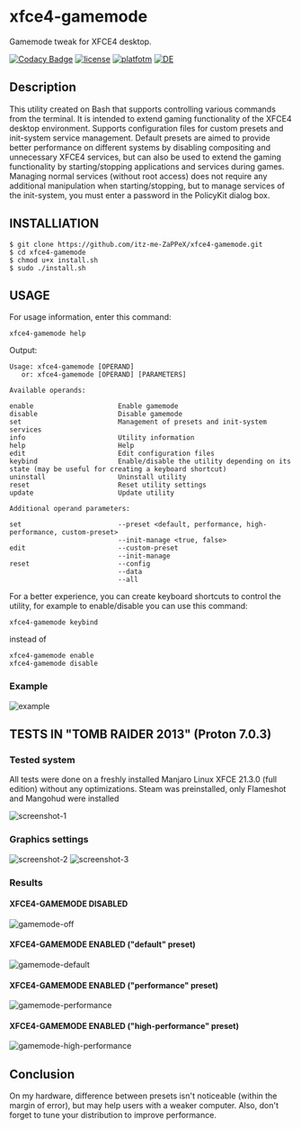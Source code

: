 # xfce4-gamemode

Gamemode tweak for XFCE4 desktop.

[![Codacy Badge](https://app.codacy.com/project/badge/Grade/146c6a2273a94ffca4a29359fd6f4076)](https://www.codacy.com/gh/itz-me-ZaPPeX/xfce4-gamemode/dashboard?utm_source=github.com&amp;utm_medium=referral&amp;utm_content=itz-me-ZaPPeX/xfce4-gamemode&amp;utm_campaign=Badge_Grade)
[![license](https://img.shields.io/badge/license-Apache%202.0-green)](https://github.com/itz-me-ZaPPeX/xfce4-gamemode/blob/main/LICENSE)
[![platfotm](https://img.shields.io/badge/platform-linux-lightgrey)](https://en.wikipedia.org/wiki/Linux)
[![DE](https://img.shields.io/badge/desktop%20environment-xfce4-blue)](https://www.xfce.org/?lang=en)

## Description

This utility created on Bash that supports controlling various commands from the terminal. It is intended to extend gaming functionality of the XFCE4 desktop environment. Supports configuration files for custom presets and init-system service management. Default presets are aimed to provide better performance on different systems by disabling compositing and unnecessary XFCE4 services, but can also be used to extend the gaming functionality by starting/stopping applications and services during games. Managing normal services (without root access) does not require any additional manipulation when starting/stopping, but to manage services of the init-system, you must enter a password in the PolicyKit dialog box.

## INSTALLIATION

```
$ git clone https://github.com/itz-me-ZaPPeX/xfce4-gamemode.git
$ cd xfce4-gamemode
$ chmod u+x install.sh
$ sudo ./install.sh
```

## USAGE

For usage information, enter this command:
```
xfce4-gamemode help
```
Output:
```
Usage: xfce4-gamemode [OPERAND]
   or: xfce4-gamemode [OPERAND] [PARAMETERS]

Available operands:

enable                     Enable gamemode
disable                    Disable gamemode
set                        Management of presets and init-system services
info                       Utility information
help                       Help
edit                       Edit configuration files
keybind                    Enable/disable the utility depending on its state (may be useful for creating a keyboard shortcut)
uninstall                  Uninstall utility
reset                      Reset utility settings
update                     Update utility

Additional operand parameters:

set                        --preset <default, performance, high-performance, custom-preset>
                           --init-manage <true, false>
edit                       --custom-preset
                           --init-manage
reset                      --config
                           --data
                           --all
```
For a better experience, you can create keyboard shortcuts to control the utility, for example to enable/disable you can use this command:
```
xfce4-gamemode keybind
```
instead of
```
xfce4-gamemode enable
xfce4-gamemode disable
```

### Example

![example](https://github.com/itz-me-ZaPPeX/xfce4-gamemode/blob/main/images/example.png)

## TESTS IN "TOMB RAIDER 2013" (Proton 7.0.3)

### Tested system

All tests were done on a freshly installed Manjaro Linux XFCE 21.3.0 (full edition) without any optimizations. Steam was preinstalled, only Flameshot and Mangohud were installed

![screenshot-1](https://github.com/itz-me-ZaPPeX/xfce4-gamemode/blob/main/images/screenshot-1.png)

### Graphics settings

![screenshot-2](https://github.com/itz-me-ZaPPeX/xfce4-gamemode/blob/main/images/screenshot-2.png)
![screenshot-3](https://github.com/itz-me-ZaPPeX/xfce4-gamemode/blob/main/images/screenshot-3.png)

### Results

#### XFCE4-GAMEMODE DISABLED

![gamemode-off](https://github.com/itz-me-ZaPPeX/xfce4-gamemode/blob/main/images/gamemode-off.png)

#### XFCE4-GAMEMODE ENABLED ("default" preset)

![gamemode-default](https://github.com/itz-me-ZaPPeX/xfce4-gamemode/blob/main/images/gamemode-default.png)

#### XFCE4-GAMEMODE ENABLED ("performance" preset)

![gamemode-performance](https://github.com/itz-me-ZaPPeX/xfce4-gamemode/blob/main/images/gamemode-performace.png)

#### XFCE4-GAMEMODE ENABLED ("high-performance" preset)

![gamemode-high-performance](https://github.com/itz-me-ZaPPeX/xfce4-gamemode/blob/main/images/gamemode-high-performance.png)

## Conclusion

On my hardware, difference between presets isn't noticeable (within the margin of error), but may help users with a weaker computer.
Also, don't forget to tune your distribution to improve performance.
